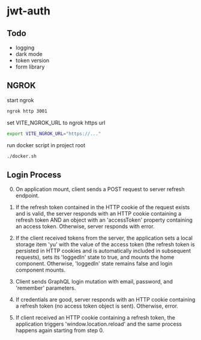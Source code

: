 # jwt-auth

## Todo

- logging
- dark mode
- token version
- form library

## NGROK

start ngrok
```bash
ngrok http 3001
```

set VITE_NGROK_URL to ngrok https url
```bash
export VITE_NGROK_URL="https://..."
```

run docker script in project root
```bash
./docker.sh
```

## Login Process

0. On application mount, client sends a POST request to server refresh endpoint.

1. If the refresh token contained in the HTTP cookie of the request exists and
is valid, the server responds with an HTTP cookie containing a refresh token AND
an object with an 'accessToken' property containing an access token.  Otherwise,
server responds with error.

2. If the client received tokens from the server, the application sets a local
storage item 'yu' with the value of the access token (the refresh token is
persisted in HTTP cookies and is automatically included in subsequent requests),
sets its 'loggedIn' state to true, and mounts the home component.  Otherwise,
'loggedIn' state remains false and login component mounts.

3. Client sends GraphQL login mutation with email, password, and 'remember'
parameters.

4. If credentials are good, server responds with an HTTP cookie containing a
refresh token (no access token object is sent). Otherwise, error.

5. If client received an HTTP cookie containing a refresh token, the application
triggers 'window.location.reload' and the same process happens again starting
from step 0.
